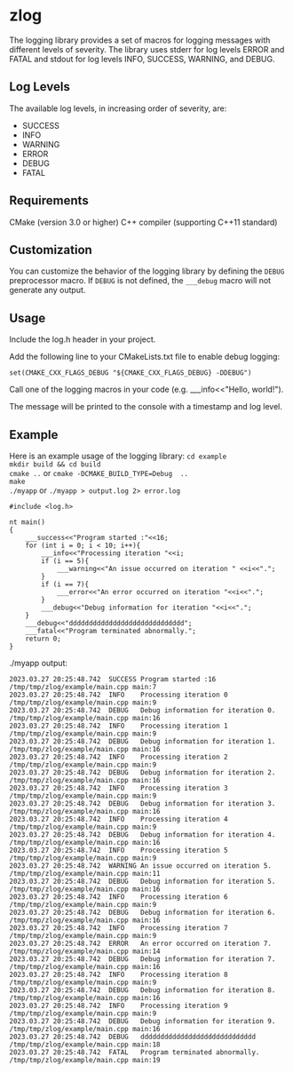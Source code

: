 zlog
====

The logging library provides a set of macros for logging messages with different levels of severity.
The library uses stderr for log levels  ERROR and FATAL and stdout for log levels INFO, SUCCESS, WARNING, and DEBUG.

## Log Levels

The available log levels, in increasing order of severity, are:

* SUCCESS
* INFO
* WARNING
* ERROR
* DEBUG
* FATAL

## Requirements

CMake (version 3.0 or higher)
C++ compiler (supporting C++11 standard)

## Customization

You can customize the behavior of the logging library by defining the `DEBUG` preprocessor macro. If `DEBUG` is not defined, the `___debug` macro will not generate any output.

## Usage

Include the log.h header in your project.

Add the following line to your CMakeLists.txt file to enable debug logging:

```set(CMAKE_CXX_FLAGS_DEBUG "${CMAKE_CXX_FLAGS_DEBUG} -DDEBUG")```

Call one of the logging macros in your code (e.g. ___info<<"Hello, world!").

The message will be printed to the console with a timestamp and log level.

## Example

Here is an example usage of the logging library:
```cd example```  
```mkdir build && cd build```  
```cmake ..``` or  ```cmake -DCMAKE_BUILD_TYPE=Debug  ..```  
```make```  
```./myapp``` or  ```./myapp > output.log 2> error.log```  

```
#include <log.h>

nt main()
{
    ___success<<"Program started :"<<16;
    for (int i = 0; i < 10; i++){
        ___info<<"Processing iteration "<<i;
        if (i == 5){
            ___warning<<"An issue occurred on iteration " <<i<<".";
        }
        if (i == 7){
            ___error<<"An error occurred on iteration "<<i<<".";
        }
        ___debug<<"Debug information for iteration "<<i<<".";
    }
    ___debug<<"ddddddddddddddddddddddddddddd";
    ___fatal<<"Program terminated abnormally.";
    return 0;
}
```

./myapp output:
```  
2023.03.27 20:25:48.742  SUCCESS Program started :16 /tmp/tmp/zlog/example/main.cpp main:7 
2023.03.27 20:25:48.742  INFO    Processing iteration 0 /tmp/tmp/zlog/example/main.cpp main:9 
2023.03.27 20:25:48.742  DEBUG   Debug information for iteration 0. /tmp/tmp/zlog/example/main.cpp main:16 
2023.03.27 20:25:48.742  INFO    Processing iteration 1 /tmp/tmp/zlog/example/main.cpp main:9 
2023.03.27 20:25:48.742  DEBUG   Debug information for iteration 1. /tmp/tmp/zlog/example/main.cpp main:16 
2023.03.27 20:25:48.742  INFO    Processing iteration 2 /tmp/tmp/zlog/example/main.cpp main:9 
2023.03.27 20:25:48.742  DEBUG   Debug information for iteration 2. /tmp/tmp/zlog/example/main.cpp main:16 
2023.03.27 20:25:48.742  INFO    Processing iteration 3 /tmp/tmp/zlog/example/main.cpp main:9 
2023.03.27 20:25:48.742  DEBUG   Debug information for iteration 3. /tmp/tmp/zlog/example/main.cpp main:16 
2023.03.27 20:25:48.742  INFO    Processing iteration 4 /tmp/tmp/zlog/example/main.cpp main:9 
2023.03.27 20:25:48.742  DEBUG   Debug information for iteration 4. /tmp/tmp/zlog/example/main.cpp main:16 
2023.03.27 20:25:48.742  INFO    Processing iteration 5 /tmp/tmp/zlog/example/main.cpp main:9 
2023.03.27 20:25:48.742  WARNING An issue occurred on iteration 5. /tmp/tmp/zlog/example/main.cpp main:11 
2023.03.27 20:25:48.742  DEBUG   Debug information for iteration 5. /tmp/tmp/zlog/example/main.cpp main:16 
2023.03.27 20:25:48.742  INFO    Processing iteration 6 /tmp/tmp/zlog/example/main.cpp main:9 
2023.03.27 20:25:48.742  DEBUG   Debug information for iteration 6. /tmp/tmp/zlog/example/main.cpp main:16 
2023.03.27 20:25:48.742  INFO    Processing iteration 7 /tmp/tmp/zlog/example/main.cpp main:9 
2023.03.27 20:25:48.742  ERROR   An error occurred on iteration 7. /tmp/tmp/zlog/example/main.cpp main:14 
2023.03.27 20:25:48.742  DEBUG   Debug information for iteration 7. /tmp/tmp/zlog/example/main.cpp main:16 
2023.03.27 20:25:48.742  INFO    Processing iteration 8 /tmp/tmp/zlog/example/main.cpp main:9 
2023.03.27 20:25:48.742  DEBUG   Debug information for iteration 8. /tmp/tmp/zlog/example/main.cpp main:16 
2023.03.27 20:25:48.742  INFO    Processing iteration 9 /tmp/tmp/zlog/example/main.cpp main:9 
2023.03.27 20:25:48.742  DEBUG   Debug information for iteration 9. /tmp/tmp/zlog/example/main.cpp main:16 
2023.03.27 20:25:48.742  DEBUG   ddddddddddddddddddddddddddddd /tmp/tmp/zlog/example/main.cpp main:18 
2023.03.27 20:25:48.742  FATAL   Program terminated abnormally. /tmp/tmp/zlog/example/main.cpp main:19
```
